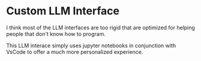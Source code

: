 # Custom LLM Interface

I think most of the LLM interfaces are too rigid that are optimized for helping people that don't know how to program. 

This LLM interace simply uses jupyter notebooks in conjunction with VsCode to offer a much more personalized experience.

